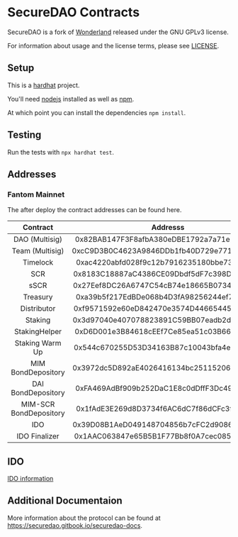 # SecureDAO Contracts

SecureDAO is a fork of [Wonderland](Wonderland-Money/contracts) released under the GNU GPLv3 license.

For information about usage and the license terms, please see [LICENSE](./LICENSE).

## Setup

This is a [hardhat](https://hardhat.org) project.

You'll need [nodejs](https://nodejs.org) installed as well as [npm](https://npmjs.com).

At which point you can install the dependencies `npm install`.

## Testing

Run the tests with `npx hardhat test`.

## Addresses

### Fantom Mainnet

The after deploy the contract addresses can be found here.

|Contract       | Addresss                                                                                                            | Notes   |
|:-------------:|:-------------------------------------------------------------------------------------------------------------------:|-------|
|DAO (Multisig)         | 0x82BAB147F3F8afbA380eDBE1792a7a71e2c9cb88 | [ftmscan](https://ftmscan.com/address/0x82BAB147F3F8afbA380eDBE1792a7a71e2c9cb88)|
|Team (Multisig)        | 0xcC9D3B0C4623A9846DDb1fb40D729e771A22a157 |[ftmscan](https://ftmscan.com/address/0xcC9D3B0C4623A9846DDb1fb40D729e771A22a157)|
|Timelock               | 0xac4220abfd028f9c12b7916235180bbe73619b00 |[ftmscan](https://ftmscan.com/address/0xac4220abfd028f9c12b7916235180bbe73619b00)|
|SCR                    | 0x8183C18887aC4386CE09Dbdf5dF7c398DAcB2B5a |[ftmscan](https://ftmscan.com/address/0x8183C18887aC4386CE09Dbdf5dF7c398DAcB2B5a)|
|sSCR                   | 0x27Eef8DC26A6747C54cB74e18665B0734d533a17 |[ftmscan](https://ftmscan.com/address/0x27Eef8DC26A6747C54cB74e18665B0734d533a17)|
|Treasury               | 0xa39b5f217EdBDe068b4D3fA98256244ef74774a1 |[ftmscan](https://ftmscan.com/address/0xa39b5f217EdBDe068b4D3fA98256244ef74774a1)|
|Distributor            | 0xf9571592e60eD842470e3574D44665445156C77f |[ftmscan](https://ftmscan.com/address/0xf9571592e60eD842470e3574D44665445156C77f)|
|Staking                | 0x3d97040e407078823891C59BB07eadb2dDF3AE32 |[ftmscan](https://ftmscan.com/address/0x3d97040e407078823891C59BB07eadb2dDF3AE32)|
|StakingHelper          | 0xD6D001e3B84618cEEf7Ce85ea51c03B66c2caEB7 |[ftmscan](https://ftmscan.com/address/0xD6D001e3B84618cEEf7Ce85ea51c03B66c2caEB7)|
|Staking Warm Up        | 0x544c670255D53D34163B87c10043bfa4e4d84F34 |[ftmscan](https://ftmscan.com/address/0x544c670255D53D34163B87c10043bfa4e4d84F34)|
|MIM BondDepository     | 0x3972dc5D892aE4026416134bc251152067DB0665 |[ftmscan](https://ftmscan.com/address/0x3972dc5D892aE4026416134bc251152067DB0665)|
|DAI BondDepository     | 0xFA469AdBf909b252DaC1E8c0dDffF3Dc49547D38 |[ftmscan](https://ftmscan.com/address/0xFA469AdBf909b252DaC1E8c0dDffF3Dc49547D38)|
|MIM-SCR BondDepository | 0x1fAdE3E269d8D3734f6AC6dC7f86dCFc3f1F73A5 |[ftmscan](https://ftmscan.com/address/0x1fAdE3E269d8D3734f6AC6dC7f86dCFc3f1F73A5)|
|IDO                    | 0x39D08B1AeD049148704856b7cFC2d908689dFAa9 |[ftmscan](https://ftmscan.com/address/0x39D08B1AeD049148704856b7cFC2d908689dFAa9)|
|IDO Finalizer          | 0x1AAC063847e65B5B1F77Bb8f0A7cec085eFB28cd |[ftmscan](https://ftmscan.com/address/0x1AAC063847e65B5B1F77Bb8f0A7cec085eFB28cd)|



## IDO

[IDO information](./docs/ido.md)

## Additional Documentaion

More information about the protocol can be found at https://securedao.gitbook.io/securedao-docs.
